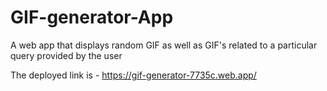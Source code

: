 # GIF-generator-App

A web app that displays random GIF as well as GIF's related to a particular query provided by the user

The deployed link is - https://gif-generator-7735c.web.app/
